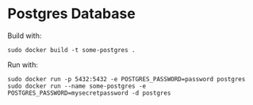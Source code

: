 # Postgres Database
Build with:
```
sudo docker build -t some-postgres .
```

Run with:
```
sudo docker run -p 5432:5432 -e POSTGRES_PASSWORD=password postgres
sudo docker run --name some-postgres -e POSTGRES_PASSWORD=mysecretpassword -d postgres
```
